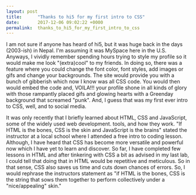 ```yaml
---
layout: post
title:      "Thanks to hi5 for my first intro to CSS"
date:       2017-12-06 09:02:22 +0000
permalink:  thanks_to_hi5_for_my_first_intro_to_css
---
```



I am not sure if anyone has heard of hi5, but it was huge back in the days (2003-ish) in Nepal. I'm assuming it was MySpace here in the U.S. Anyways, I vividly remember spending hours trying to style my profile so it would make me look "(extra)cool" to my friends. In doing so, there was a feature where you could change the font color, font styles, add images or gifs and change your backgrounds. The site would provide you with a bunch of gibberish which now I know was all CSS code. You would then would embed the code and, VOILA!!! your profile shone in all kinds of glory with those rampantly placed gifs and glowing hearts with a Greenday background that screamed "punk". And, I guess that was my first ever intro to CSS, well, and to social media.

It was only recently that I briefly learned about HTML, CSS and JavaScript, some of the widely used web development. tools, and how they work. "If HTML is the bones, CSS is the skin and JavaScript is the brains" stated the instructor at a local school where I attended a free intro to coding lesson. Although, I have heard that CSS has become more versatile and powerful now which I have yet to learn and discover. So far, I have completed few lessons in HTML and after tinkering with CSS a bit as advised in my last lab, I could tell that doing that in HTML would be repetitive and meticulous. So in that sense, CSS also saves us time and cuts down chances of errors. So, I would rephrase the instructors statement as "if HTML is the bones, CSS is the string that sows them together to perform collectively under a "nice/appealing" skin."




